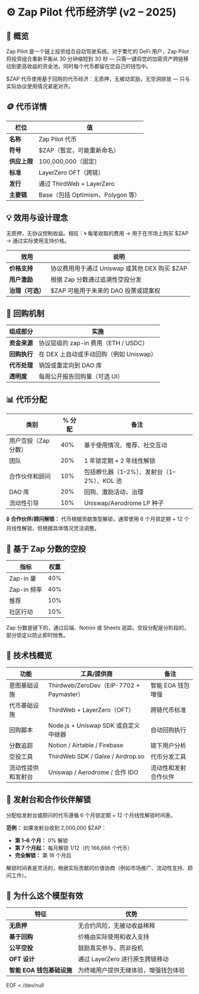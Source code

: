 # ⚙️ Zap Pilot 代币经济学 (v2 – 2025)

## 🎯 概览

Zap Pilot 是一个链上投资组合自动驾驶系统。对于繁忙的 DeFi 用户，Zap
Pilot 将投资组合重新平衡从 30 分钟缩短到 30 秒 — 只需一键将您的加密资产跨链移动到更高收益的资金池，同时每个代币都留在您自己的钱包中。

$ZAP 代币使用基于回购的代币经济：无质押，无被动奖励，无空洞排放 — 只与实际协议使用情况紧密对齐。

## 🪙 代币详情

| 栏位         | 值                                |
| ------------ | --------------------------------- |
| **名称**     | Zap Pilot 代币                    |
| **符号**     | $ZAP（暂定，可能重新命名）        |
| **供应上限** | 100,000,000（固定）               |
| **标准**     | LayerZero OFT（跨链）             |
| **发行**     | 通过 ThirdWeb + LayerZero         |
| **主要链**   | Base（包括 Optimism、Polygon 等） |

## 💡 效用与设计理念

无质押，无协议控制收益。相反：🌀 每笔收取的费用 → 用于在市场上购买 $ZAP → 通过实际使用支持价格。

| 效用             | 说明                                          |
| ---------------- | --------------------------------------------- |
| **价格支持**     | 协议费用用于通过 Uniswap 或其他 DEX 购买 $ZAP |
| **用户激励**     | 根据 Zap 分数通过追溯性空投分发               |
| **治理（可选）** | $ZAP 可能用于未来的 DAO 投票或提案权          |

## 🔁 回购机制

| 组成部分     | 实施                                    |
| ------------ | --------------------------------------- |
| **资金来源** | 协议层级的 zap-in 费用（ETH / USDC）    |
| **回购执行** | 在 DEX 上自动或手动回购（例如 Uniswap） |
| **代币处理** | 销毁或重定向到 DAO 库                   |
| **透明度**   | 每周公开报告回购量（可选 UI）           |

## 📊 代币分配

| 类别                 | % 分配 | 备注                                       |
| -------------------- | ------ | ------------------------------------------ |
| 用户空投（Zap 分数） | 40%    | 基于使用情况、推荐、社交互动               |
| 团队                 | 20%    | 1 年锁定期 + 2 年线性解锁                  |
| 合作伙伴和顾问       | 10%    | 包括孵化器（1–2%）、发射台（1–2%）、KOL 池 |
| DAO 库               | 20%    | 回购、激励活动、治理                       |
| 流动性引导           | 10%    | Uniswap/Aerodrome LP 种子                  |

🔒 **合作伙伴/顾问解锁：** 代币根据贡献类型解锁，通常使用 6 个月锁定期 +
12 个月线性解锁，但根据具体情况灵活调整。

## 🧮 基于 Zap 分数的空投

| 指标        | 权重 |
| ----------- | ---- |
| Zap-in 量   | 40%  |
| Zap-in 频率 | 40%  |
| 推荐        | 10%  |
| 社区行动    | 10%  |

Zap 分数是链下的，通过后端、Notion 或 Sheets 追踪。空投分配是分阶段的，部分锁定以防止即时抛售。

## 🔌 技术栈概览

| 功能               | 工具/提供商                              | 备注                 |
| ------------------ | ---------------------------------------- | -------------------- |
| 意图基础设施       | Thirdweb/ZeroDev（EIP-7702 + Paymaster） | 智能 EOA 钱包增强    |
| 代币基础设施       | ThirdWeb + LayerZero（OFT）              | 跨链代币标准         |
| 回购脚本           | Node.js + Uniswap SDK 或自定义中继器     | 自动回购执行         |
| 分数追踪           | Notion / Airtable / Firebase             | 链下用户分析         |
| 空投工具           | ThirdWeb SDK / Galxe / Airdrop.so        | 代币分发工具         |
| 流动性提供和发射台 | Uniswap / Aerodrome / 合作 IDO           | 流动性和发射合作伙伴 |

## 🔐 发射台和合作伙伴解锁

分配给发射台或顾问的代币遵循 6 个月锁定期 + 12 个月线性解锁时间表。

**范例：** 如果发射台收到 2,000,000 $ZAP：

- **第 1–6 个月：** 0% 解锁
- **第 7 个月起：** 每月解锁 1/12（约 166,666 个代币）
- **完全解锁：** 第 18 个月后

解锁时间表是灵活的，根据实际贡献的价值协商（例如市场推广、流动性支持、顾问工作）。

## 🧠 为什么这个模型有效

| 特征                      | 优势                                 |
| ------------------------- | ------------------------------------ |
| **无质押**                | 无合约风险，无被动收益稀释           |
| **基于回购**              | 价格由实际使用和收入支持             |
| **公平空投**              | 鼓励真实参与，而非投机               |
| **OFT 设计**              | 通过 LayerZero 进行原生跨链移动      |
| **智能 EOA 钱包基础设施** | 为终端用户提供无缝体验，增强钱包体验 |

EOF < /dev/null
